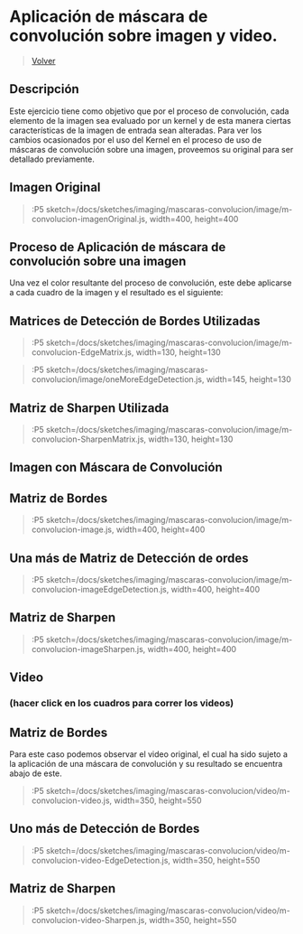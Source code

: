 # Aplicación de máscara de convolución sobre imagen y video.
> [Volver](/docs/workshops/imaging)

## Descripción

Este ejercicio tiene como objetivo que por el proceso de convolución, cada elemento de la imagen sea evaluado por un kernel y de esta manera ciertas características de la imagen de entrada sean alteradas.
Para ver los cambios ocasionados por el uso del Kernel en el proceso de uso de máscaras de convolución sobre una imagen, proveemos su original para ser detallado previamente. 
## Imagen Original
> :P5 sketch=/docs/sketches/imaging/mascaras-convolucion/image/m-convolucion-imagenOriginal.js, width=400, height=400

## Proceso de Aplicación de máscara de convolución sobre una imagen

Una vez el color resultante del proceso de convolución, este debe aplicarse a cada cuadro de la imagen y el resultado es el siguiente: 
## Matrices de Detección de Bordes Utilizadas
> :P5 sketch=/docs/sketches/imaging/mascaras-convolucion/image/m-convolucion-EdgeMatrix.js, width=130, height=130

> :P5 sketch=/docs/sketches/imaging/mascaras-convolucion/image/oneMoreEdgeDetection.js, width=145, height=130

## Matriz de Sharpen Utilizada
> :P5 sketch=/docs/sketches/imaging/mascaras-convolucion/image/m-convolucion-SharpenMatrix.js, width=130, height=130
## Imagen con Máscara de Convolución
## Matriz de Bordes
> :P5 sketch=/docs/sketches/imaging/mascaras-convolucion/image/m-convolucion-image.js, width=400, height=400

## Una más de Matriz de Detección de ordes
> :P5 sketch=/docs/sketches/imaging/mascaras-convolucion/image/m-convolucion-imageEdgeDetection.js, width=400, height=400

## Matriz de Sharpen
> :P5 sketch=/docs/sketches/imaging/mascaras-convolucion/image/m-convolucion-imageSharpen.js, width=400, height=400

## Video
### (hacer click en los cuadros para correr los videos)

## Matriz de Bordes
Para este caso podemos observar el video original, el cual ha sido sujeto a la aplicación de una máscara de convolución y su resultado se encuentra abajo de este. 
> :P5 sketch=/docs/sketches/imaging/mascaras-convolucion/video/m-convolucion-video.js, width=350, height=550

## Uno más de Detección de Bordes

> :P5 sketch=/docs/sketches/imaging/mascaras-convolucion/video/m-convolucion-video-EdgeDetection.js, width=350, height=550

## Matriz de Sharpen

> :P5 sketch=/docs/sketches/imaging/mascaras-convolucion/video/m-convolucion-video-Sharpen.js, width=350, height=550
